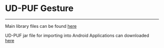 # UD-PUF Gesture

---

Main library files can be found [here](https://github.com/akhileshtyagi/PUF/tree/master/Gestures/library/gesture_api/UD-PUF/src)

UD-PUF jar file for importing into Android Applications can downloaded  [here](https://github.com/akhileshtyagi/PUF/raw/master/Gestures/library/gesture_api/UD-PUF.jar)
